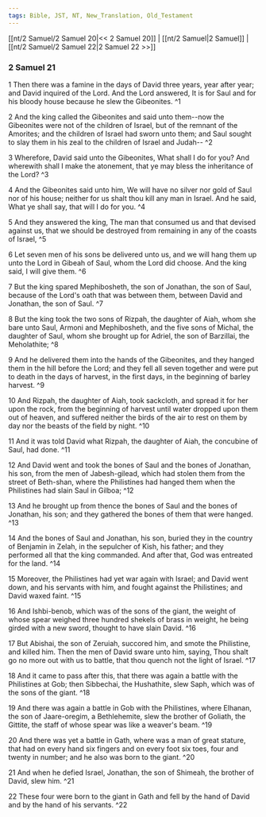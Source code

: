 ```yaml
---
tags: Bible, JST, NT, New_Translation, Old_Testament
---
```


[[nt/2 Samuel/2 Samuel 20|<< 2 Samuel 20]] | [[nt/2 Samuel|2 Samuel]] | [[nt/2 Samuel/2 Samuel 22|2 Samuel 22 >>]]

### 2 Samuel 21

1 Then there was a famine in the days of David three years, year after year; and David inquired of the Lord. And the Lord answered, It is for Saul and for his bloody house because he slew the Gibeonites.  ^1

2 And the king called the Gibeonites and said unto them\--now the Gibeonites were not of the children of Israel, but of the remnant of the Amorites; and the children of Israel had sworn unto them; and Saul sought to slay them in his zeal to the children of Israel and Judah\--  ^2

3 Wherefore, David said unto the Gibeonites, What shall I do for you? And wherewith shall I make the atonement, that ye may bless the inheritance of the Lord?  ^3

4 And the Gibeonites said unto him, We will have no silver nor gold of Saul nor of his house; neither for us shalt thou kill any man in Israel. And he said, What ye shall say, that will I do for you.  ^4

5 And they answered the king, The man that consumed us and that devised against us, that we should be destroyed from remaining in any of the coasts of Israel,  ^5

6 Let seven men of his sons be delivered unto us, and we will hang them up unto the Lord in Gibeah of Saul, whom the Lord did choose. And the king said, I will give them.  ^6

7 But the king spared Mephibosheth, the son of Jonathan, the son of Saul, because of the Lord\'s oath that was between them, between David and Jonathan, the son of Saul.  ^7

8 But the king took the two sons of Rizpah, the daughter of Aiah, whom she bare unto Saul, Armoni and Mephibosheth, and the five sons of Michal, the daughter of Saul, whom she brought up for Adriel, the son of Barzillai, the Meholathite;  ^8

9 And he delivered them into the hands of the Gibeonites, and they hanged them in the hill before the Lord; and they fell all seven together and were put to death in the days of harvest, in the first days, in the beginning of barley harvest.  ^9

10 And Rizpah, the daughter of Aiah, took sackcloth, and spread it for her upon the rock, from the beginning of harvest until water dropped upon them out of heaven, and suffered neither the birds of the air to rest on them by day nor the beasts of the field by night.  ^10

11 And it was told David what Rizpah, the daughter of Aiah, the concubine of Saul, had done.  ^11

12 And David went and took the bones of Saul and the bones of Jonathan, his son, from the men of Jabesh-gilead, which had stolen them from the street of Beth-shan, where the Philistines had hanged them when the Philistines had slain Saul in Gilboa;  ^12

13 And he brought up from thence the bones of Saul and the bones of Jonathan, his son; and they gathered the bones of them that were hanged.  ^13

14 And the bones of Saul and Jonathan, his son, buried they in the country of Benjamin in Zelah, in the sepulcher of Kish, his father; and they performed all that the king commanded. And after that, God was entreated for the land.  ^14

15 Moreover, the Philistines had yet war again with Israel; and David went down, and his servants with him, and fought against the Philistines; and David waxed faint.  ^15

16 And Ishbi-benob, which was of the sons of the giant, the weight of whose spear weighed three hundred shekels of brass in weight, he being girded with a new sword, thought to have slain David.  ^16

17 But Abishai, the son of Zeruiah, succored him, and smote the Philistine, and killed him. Then the men of David sware unto him, saying, Thou shalt go no more out with us to battle, that thou quench not the light of Israel.  ^17

18 And it came to pass after this, that there was again a battle with the Philistines at Gob; then Sibbechai, the Hushathite, slew Saph, which was of the sons of the giant.  ^18

19 And there was again a battle in Gob with the Philistines, where Elhanan, the son of Jaare-oregim, a Bethlehemite, slew the brother of Goliath, the Gittite, the staff of whose spear was like a weaver\'s beam.  ^19

20 And there was yet a battle in Gath, where was a man of great stature, that had on every hand six fingers and on every foot six toes, four and twenty in number; and he also was born to the giant.  ^20

21 And when he defied Israel, Jonathan, the son of Shimeah, the brother of David, slew him.  ^21

22 These four were born to the giant in Gath and fell by the hand of David and by the hand of his servants.  ^22

 
